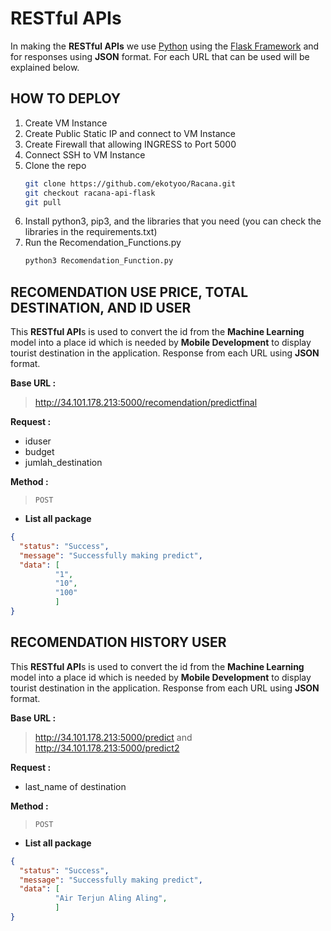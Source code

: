 # RESTful APIs

In making the **RESTful APIs** we use [Python](https://github.com/python) using the [Flask Framework](https://flask.palletsprojects.com/en/2.0.x/) and for responses using **JSON** format. For each URL that can be used will be explained below.

## HOW TO DEPLOY
1. Create VM Instance
2. Create Public Static IP and connect to VM Instance
3. Create Firewall that allowing INGRESS to Port 5000
4. Connect SSH to VM Instance
5. Clone the repo
    ```sh
    git clone https://github.com/ekotyoo/Racana.git
    git checkout racana-api-flask
    git pull
    ```
6. Install python3, pip3, and the libraries that you need (you can check the libraries in the requirements.txt)
7. Run the Recomendation_Functions.py
    ```sh
    python3 Recomendation_Function.py
    ```

## RECOMENDATION USE PRICE, TOTAL DESTINATION, AND ID USER

This **RESTful API**s is used to convert the id from the **Machine Learning** model into a place id which is needed by **Mobile Development** to display tourist destination in the application. Response from each URL using **JSON** format.

**Base URL :**

> http://34.101.178.213:5000/recomendation/predictfinal

**Request :**

* iduser
* budget
* jumlah_destination


**Method :**

> `POST`

- **List all package**

```json
{
  "status": "Success",
  "message": "Successfully making predict",
  "data": [
          "1",
          "10",
          "100"
          ]
}
```

## RECOMENDATION HISTORY USER

This **RESTful API**s is used to convert the id from the **Machine Learning** model into a place id which is needed by **Mobile Development** to display tourist destination in the application. Response from each URL using **JSON** format.

**Base URL :**

> http://34.101.178.213:5000/predict
> and
> http://34.101.178.213:5000/predict2

**Request :**

* last_name of destination

**Method :**

> `POST`

- **List all package**

```json
{
  "status": "Success",
  "message": "Successfully making predict",
  "data": [
          "Air Terjun Aling Aling",
          ]
}
